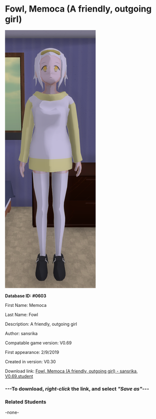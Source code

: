 # Fowl, Memoca (A friendly, outgoing girl)

<img src="../../Files/Images/Fowl, Memoca (A friendly, outgoing girl).png" title="Fowl, Memoca (A friendly, outgoing girl) - sansrika, V0.69">

**Database ID: #0603**

First Name: Memoca

Last Name: Fowl

Description: A friendly, outgoing girl

Author: sansrika

Compatable game version: V0.69

First appearance: 2/9/2019

Created in version: V0.30

Download link: <a href="https://raw.githubusercontent.com/Arbiter1223/Daigaku-Gurashi-Custom-Students/master/Files/Student%20Files/Fowl%2C%20Memoca%20(A%20friendly%2C%20outgoing%20girl)%20-%20sansrika%2C%20V0.69.student">Fowl, Memoca (A friendly, outgoing girl) - sansrika, V0.69.student</a>

### ---**To download, _right-click_ the link, and select _"Save as"_**---

### Related Students

-none-
